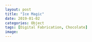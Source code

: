 ```yaml
---
layout: post
title: "Ice Magic"
date: 2019-01-02
categories: Object
tags: [Digital Fabrication, Chocolate]
image:
---
```

